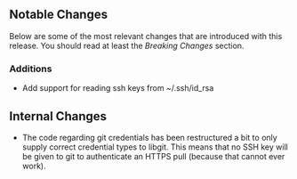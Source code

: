 <!--
This changelog file is intended to be updated during development and is automatically cleared after
a release.

Uncomment any of the following sections when they become relevant.
-->

## Notable Changes
Below are some of the most relevant changes that are introduced with this release.
You should read at least the *Breaking Changes* section.

<!--
### Breaking Changes
-->

### Additions

- Add support for reading ssh keys from ~/.ssh/id_rsa

## Internal Changes

- The code regarding git credentials has been restructured a bit to only supply correct credential types to libgit.
  This means that no SSH key will be given to git to authenticate an HTTPS pull (because that cannot ever work).
